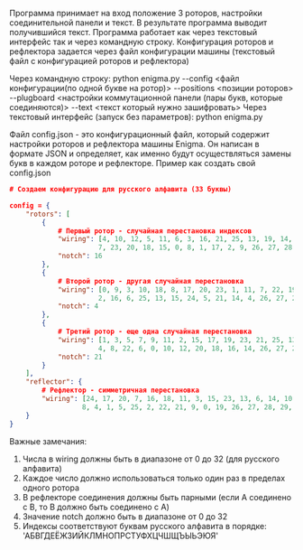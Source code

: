  Программа принимает на вход положение 3 роторов, настройки соединительной панели и текст. В результате программа выводит получившийся текст. Программа работает как через текстовый интерфейс так и через командную строку. Конфигурация роторов и рефлектора задается через файл конфигурации машины (текстовый файл с конфигурацией роторов и рефлектора) 

Через командную строку:
python enigma.py --config <файл конфигурации(по одной букве на ротор)> --positions <позиции роторов> --plugboard <настройки коммутационной панели (пары букв, которые соединяются)> --text <текст который нужно зашифровать>
Через текстовый интерфейс (запуск без параметров):
python enigma.py

Файл config.json - это конфигурационный файл, который содержит настройки роторов и рефлектора машины Enigma. Он написан в формате JSON и определяет, как именно будут осуществляться замены букв в каждом роторе и рефлекторе.
Пример как создать свой config.json
```json
# Создаем конфигурацию для русского алфавита (33 буквы)

config = {
    "rotors": [
        {
            # Первый ротор - случайная перестановка индексов
            "wiring": [4, 10, 12, 5, 11, 6, 3, 16, 21, 25, 13, 19, 14, 22, 24, 
                      7, 23, 20, 18, 15, 0, 8, 1, 17, 2, 9, 26, 27, 28, 29, 30, 31, 32],
            "notch": 16
        },
        {
            # Второй ротор - другая случайная перестановка
            "wiring": [0, 9, 3, 10, 18, 8, 17, 20, 23, 1, 11, 7, 22, 19, 12, 
                      2, 16, 6, 25, 13, 15, 24, 5, 21, 14, 4, 26, 27, 28, 29, 30, 31, 32],
            "notch": 4
        },
        {
            # Третий ротор - еще одна случайная перестановка
            "wiring": [1, 3, 5, 7, 9, 11, 2, 15, 17, 19, 23, 21, 25, 13, 24, 
                      4, 8, 22, 6, 0, 10, 12, 20, 18, 16, 14, 26, 27, 28, 29, 30, 31, 32],
            "notch": 21
        }
    ],
    "reflector": {
        # Рефлектор - симметричная перестановка
        "wiring": [24, 17, 20, 7, 16, 18, 11, 3, 15, 23, 13, 6, 14, 10, 12, 
                  8, 4, 1, 5, 25, 2, 22, 21, 9, 0, 19, 26, 27, 28, 29, 30, 31, 32]
    }
}
```
Важные замечания:
1) Числа в wiring должны быть в диапазоне от 0 до 32 (для русского алфавита)
2) Каждое число должно использоваться только один раз в пределах одного ротора
3) В рефлекторе соединения должны быть парными (если A соединено с B, то B должно быть соединено с A)
4) Значение notch должно быть в диапазоне от 0 до 32
5) Индексы соответствуют буквам русского алфавита в порядке: 'АБВГДЕЁЖЗИЙКЛМНОПРСТУФХЦЧШЩЪЫЬЭЮЯ'

